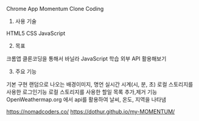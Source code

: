 Chrome App Momentum Clone Coding

1. 사용 기술

HTML5
CSS
JavaScript

2. 목표

크롬앱 클론코딩을 통해서 바닐라 JavaScript 학습
외부 API 활용해보기

3. 주요 기능

기본 구현
 랜덤으로 나오는 배경이미지, 명언
 실시간 시계(시, 분, 초)
 로컬 스토리지를 사용한 로그인기능
 로컬 스토리지를 사용한 할일 목록 추가,제거 기능
 OpenWeathermap.org 에서 api를 활용하여 날씨, 온도, 지역을 나타냄
 
 https://nomadcoders.co/
 https://dothur.github.io/my-MOMENTUM/
